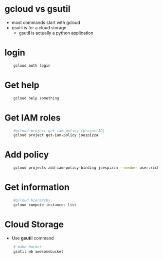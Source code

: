 
# gcloud vs gsutil
- most commands start with gcloud
- gsutil is for a cloud storage
    - gsutil is actually a python application

# login
```bash
    gcloud auth login
```

# Get help
```bash
    gcloud help something
```

# Get IAM roles
```bash
    #gcloud project get-iam-policy {projectID}
    gcloud project get-iam-policy joespizza
```

# Add policy
```bash
    gcloud projects add-iam-policy-binding joespizza --member user:rickybobby@gmail.com --role roles/owner
```

# Get information
```bash
    #gcloud hierarchy,
    gcloud compute instances list
```

# Cloud Storage
- Use **gsutil** command
```bash
    # make bucket
    gsutil mb awesomebucket
```

